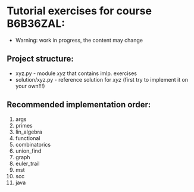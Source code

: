 Tutorial exercises for course B6B36ZAL:
=======================================

* Warning: work in progress, the content may change

Project structure:
------------------
* xyz.py - module *xyz* that contains imlp. exercises
* solution/xyz.py - reference solution for *xyz* (first try to implement it on your own!!!)

Recommended implementation order:
---------------------------------
1. args
2. primes
3. lin_algebra
4. functional
5. combinatorics
6. union_find
7. graph
8. euler_trail
9. mst
10. scc
11. java
